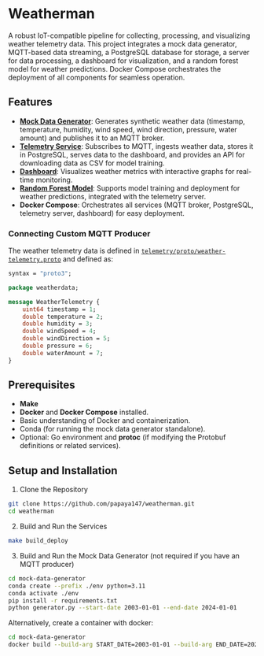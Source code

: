 
# Weatherman
A robust IoT-compatible pipeline for collecting, processing, and visualizing weather telemetry data. This project integrates a mock data generator, MQTT-based data streaming, a PostgreSQL database for storage, a server for data processing, a dashboard for visualization, and a random forest model for weather predictions. Docker Compose orchestrates the deployment of all components for seamless operation.

## Features
- [**Mock Data Generator**](https://github.com/papaya147/weatherman/tree/main/mock-data-generator): Generates synthetic weather data (timestamp, temperature, humidity, wind speed, wind direction, pressure, water amount) and publishes it to an MQTT broker.
- [**Telemetry Service**](https://github.com/papaya147/weatherman/tree/main/telemetry): Subscribes to MQTT, ingests weather data, stores it in PostgreSQL, serves data to the dashboard, and provides an API for downloading data as CSV for model training.
- [**Dashboard**](https://github.com/papaya147/weatherman/tree/main/dashboard): Visualizes weather metrics with interactive graphs for real-time monitoring.
- [**Random Forest Model**](https://github.com/papaya147/weatherman/tree/main/model): Supports model training and deployment for weather predictions, integrated with the telemetry server.
- **Docker Compose**: Orchestrates all services (MQTT broker, PostgreSQL, telemetry server, dashboard) for easy deployment.

### Connecting Custom MQTT Producer
The weather telemetry data is defined in [`telemetry/proto/weather-telemetry.proto`](https://github.com/papaya147/weatherman/blob/main/telemetry/proto/weather-telemetry.proto) and defined as:
```proto
syntax = "proto3";

package weatherdata;

message WeatherTelemetry {
    uint64 timestamp = 1;
    double temperature = 2;
    double humidity = 3;
    double windSpeed = 4;
    double windDirection = 5;
    double pressure = 6;
    double waterAmount = 7;
}
```

## Prerequisites
- **Make**
-   **Docker** and **Docker Compose** installed.
-   Basic understanding of Docker and containerization.
-   Conda (for running the mock data generator standalone).
-   Optional: Go environment and **protoc** (if modifying the Protobuf definitions or related services).

## Setup and Installation
1. Clone the Repository
```bash
git clone https://github.com/papaya147/weatherman.git
cd weatherman
```
2. Build and Run the Services
```bash
make build_deploy
```
3. Build and Run the Mock Data Generator (not required if you have an MQTT producer)
```bash
cd mock-data-generator
conda create --prefix ./env python=3.11
conda activate ./env
pip install -r requirements.txt
python generator.py --start-date 2003-01-01 --end-date 2024-01-01
```
Alternatively, create a container with docker:
```bash
cd mock-data-generator
docker build --build-arg START_DATE=2003-01-01 --build-arg END_DATE=2024-01-01 -t data-generator:latest .
```
